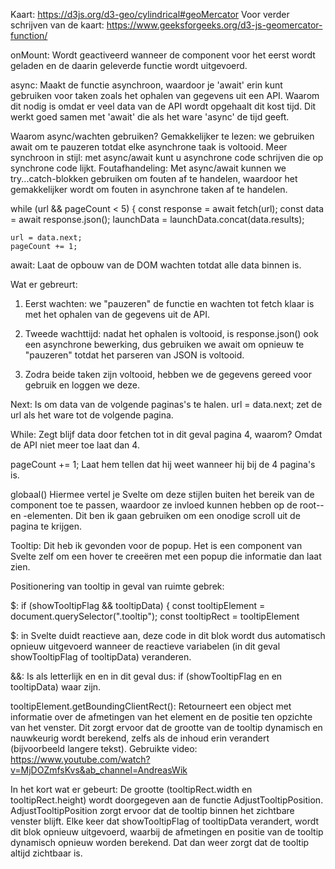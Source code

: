 Kaart: https://d3js.org/d3-geo/cylindrical#geoMercator
Voor verder schrijven van de kaart: https://www.geeksforgeeks.org/d3-js-geomercator-function/


onMount: 
Wordt geactiveerd wanneer de component voor het eerst wordt geladen en de daarin geleverde functie wordt uitgevoerd.

async: 
Maakt de functie asynchroon, waardoor je 'await' erin kunt gebruiken voor taken zoals het ophalen van gegevens uit een API. Waarom dit nodig is omdat
er veel data van de API wordt opgehaalt dit kost tijd. Dit werkt goed samen met 'await' die als het ware 'async' de tijd geeft.


Waarom async/wachten gebruiken?
Gemakkelijker te lezen: we gebruiken await om te pauzeren totdat elke asynchrone taak is voltooid.
Meer synchroon in stijl: met async/await kunt u asynchrone code schrijven die op synchrone code lijkt.
Foutafhandeling: Met async/await kunnen we try...catch-blokken gebruiken om fouten af ​​te handelen, waardoor het gemakkelijker wordt om fouten in asynchrone taken af ​​te handelen.



while (url && pageCount < 5) { 
    const response = await fetch(url);
    const data = await response.json();
    launchData = launchData.concat(data.results); 

    url = data.next; 
    pageCount += 1; 

await:
Laat de opbouw van de DOM wachten totdat alle data binnen is.

Wat er gebreurt:
1. Eerst wachten: we "pauzeren" de functie en wachten tot fetch klaar is met het ophalen van de gegevens uit de API.

2. Tweede wachttijd: nadat het ophalen is voltooid, is response.json() ook een asynchrone bewerking, dus gebruiken we await om opnieuw te "pauzeren" totdat het     parseren van JSON is voltooid.

3. Zodra beide taken zijn voltooid, hebben we de gegevens gereed voor gebruik en loggen we deze.

Next:
Is om data van de volgende paginas's te halen.  url = data.next;  zet de url als het ware tot de volgende pagina.

While:
Zegt blijf data door fetchen tot in dit geval pagina 4, waarom? Omdat de API niet meer toe laat dan 4.

pageCount += 1; 
Laat hem tellen dat hij weet wanneer hij bij de 4 pagina's is.




globaal()
Hiermee vertel je Svelte om deze stijlen buiten het bereik van de component toe te passen, waardoor ze invloed kunnen hebben op de root-<html>- en <body>-elementen. Dit ben ik gaan gebruiken om een onodige scroll uit de pagina te krijgen. 





Tooltip:
Dit heb ik gevonden voor de popup. Het is een component van Svelte zelf om een hover te creeëren met een popup die informatie dan laat zien.

Positionering van tooltip in geval van ruimte gebrek:


$: if (showTooltipFlag && tooltipData) {
const tooltipElement = document.querySelector(".tooltip"); 
  const tooltipRect = tooltipElement
  

$: 
in Svelte duidt reactieve aan, deze code in dit blok wordt dus automatisch opnieuw uitgevoerd wanneer de reactieve variabelen (in dit geval 
showTooltipFlag of tooltipData) veranderen.

&&:
Is als letterlijk en en in dit geval dus: if (showTooltipFlag en en tooltipData) waar zijn.

tooltipElement.getBoundingClientRect():
Retourneert een object met informatie over de afmetingen van het element en de positie ten opzichte van het venster. 
Dit zorgt ervoor dat de grootte van de tooltip dynamisch en nauwkeurig wordt berekend, zelfs als de inhoud erin verandert 
(bijvoorbeeld langere tekst).
Gebruikte video: https://www.youtube.com/watch?v=MjDOZmfsKvs&ab_channel=AndreasWik 

In het kort wat er gebeurt:
De grootte (tooltipRect.width en tooltipRect.height) wordt doorgegeven aan de functie AdjustTooltipPosition.
AdjustTooltipPosition zorgt ervoor dat de tooltip binnen het zichtbare venster blijft.
Elke keer dat showTooltipFlag of tooltipData verandert, wordt dit blok opnieuw uitgevoerd, waarbij de afmetingen en positie van de tooltip 
dynamisch opnieuw worden berekend. Dat dan weer zorgt dat de tooltip altijd zichtbaar is.
